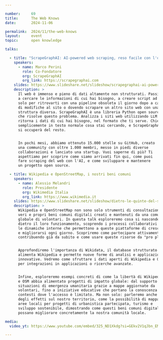 ```yaml
---

number:     69
title:      The Web Knows
date:       2024-11-06

permalink:  2024/11/the-web-knows
layout:     event
topic:      open knowledge

talks:

  - title: "ScrapeGraphAI: AI-powered web scraping, reso facile con l'open source"
    speakers:
      - name: Marco Perini
        role: Co-Fondatore
        org: ScrapeGraphAI
        org_link: https://scrapegraphai.com
    slides: https://www.slideshare.net/slideshow/scrapegraphai-ai-powered-web-scraping-reso-facile-con-l-open-source/273095336
    description: >
      Il web è immenso e pieno di dati altamente non strutturati. Passi ore
      a cercare le informazioni di cui hai bisogno, a creare script ad hoc,
      solo per ritrovarti con una pipeline obsoleta il giorno dopo a causa
      di modifiche al sito o dovendo scrapare un altro sito web con una
      struttura diversa. ScrapeGraphAI è una libreria Python open source
      che risolve questo problema. Analizza i siti web utilizzando LLM e
      ritorna i dati di cui hai bisogno, nel formato che ti serve. Chiedi
      semplicemente in testo normale cosa stai cercando, e ScrapeGraphAI
      si occuperà del resto.


      In pochi mesi, abbiamo ottenuto 15.000 stelle su GitHub, creato
      una community con oltre 1.000 membri, messo in piedi diverse
      collaborazioni e lanciato una startup. Vuoi saperne di più? Ti
      aspettiamo per scoprire come siamo arrivati ​​fin qui, come puoi
      fare scraping del web con l'AI, e come sviluppare e mantenere
      un progetto open source.

  - title: Wikipedia e OpenStreetMap, i nostri beni comuni
    speakers:
      - name: Alessio Melandri
        role: Presidente
        org: Wikimedia Italia
        org_link: https://www.wikimedia.it
    slides: https://www.slideshare.net/slideshow/dietro-le-quinte-del-sapere-libero-wikipedia-e-openstreetmap-i-nostri-beni-comuni/273093768
    description: >
      Wikipedia e OpenStreetMap non sono solo strumenti di consultazione, ma
      veri e propri beni comuni digitali creati e mantenuti da una comunità
      globale di volontari. In questa talk esploreremo cosa si nasconde
      dietro il loro funzionamento, scoprendo i processi collaborativi e
      le dinamiche interne che permettono a queste piattaforme di crescere
      e migliorarsi ogni giorno. Scopriremo come partecipare attivamente,
      contribuendo già da subito e come usare queste risorse da "pro player".


      Approfondiremo l'importanza di Wikidata, il database strutturato che
      alimenta Wikipedia e permette nuove forme di analisi e applicazioni
      innovative. Vedremo come sfruttare i dati aperti di Wikipedia e OSM
      per integrazioni in applicazioni o ricerche avanzate.


      Infine, esploreremo esempi concreti di come la libertà di Wikipedia
      e OSM abbia alimentato progetti di impatto globale: dal supporto in
      situazioni di emergenza umanitaria grazie a mappe aggiornate da
      volontari, fino a iniziative educative che portano la conoscenza in
      contesti dove l'accesso è limitato. Ma non solo: parleremo anche
      degli effetti sul nostro territorio, come la possibilità di mappare
      aree locali per progetti di urbanistica partecipata, turismo e
      sviluppo sostenibile, dimostrando come questi beni comuni digitali
      possano migliorare concretamente la nostra comunità locale.

media:
  video_yt: https://www.youtube.com/embed/325_ND1Xkdg?si=GEkv2V1qJbn_EMgK

---
```

